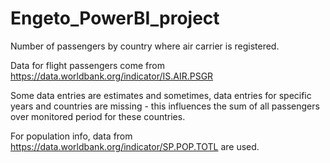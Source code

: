 # Engeto_PowerBI_project

Number of passengers by country where air carrier is registered.

Data for flight passengers come from https://data.worldbank.org/indicator/IS.AIR.PSGR

Some data entries are estimates and sometimes, data entries for specific years and countries are missing - this influences the sum of all passengers over monitored period for these countries.

For population info, data from https://data.worldbank.org/indicator/SP.POP.TOTL are used.

